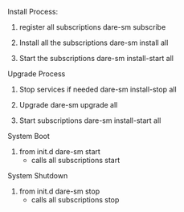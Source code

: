 





Install Process:

1) register all subscriptions
dare-sm subscribe <directory>

2) Install all the subscriptions
dare-sm install all
 
3) Start the subscriptions
dare-sm install-start all

Upgrade Process
1) Stop services if needed
dare-sm install-stop all

2) Upgrade
dare-sm upgrade all

3) Start subscriptions
dare-sm install-start all


System Boot

1) from init.d
dare-sm start
    - calls all subscriptions start
     
System Shutdown
1) from init.d
dare-sm stop
    - calls all subscriptions stop
    
